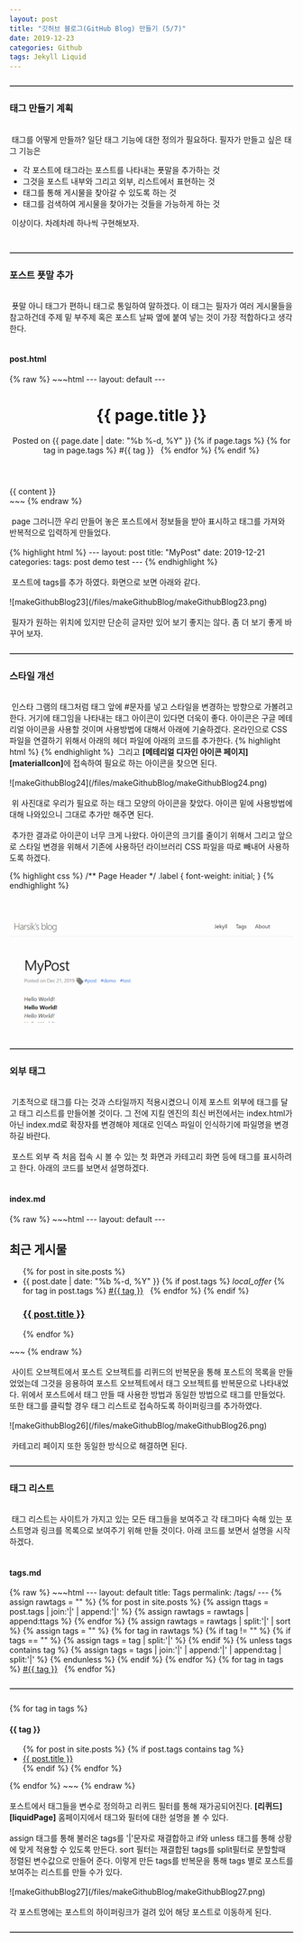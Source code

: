 ```yaml
---
layout: post
title: "깃허브 블로그(GitHub Blog) 만들기 (5/7)"
date: 2019-12-23
categories: Github
tags: Jekyll Liquid
---
```

<div style="display:none;">
태그 만들기
</div>
<hr style="display:block !important; margin:25px 0; border:1px solid #c3c3c3">
<h3>태그 만들기 계획</h3>
<br>
&nbsp;태그를 어떻게 만들까? 일단 태그 기능에 대한 정의가 필요하다. 필자가 만들고 싶은 태그 기능은 
<ul>
<li>각 포스트에 태그라는 포스트를 나타내는 푯말을 추가하는 것</li>
<li>그것을 포스트 내부와 그리고 외부, 리스트에서 표현하는 것</li>
<li>태그를 통해 게시물을 찾아갈 수 있도록 하는 것</li>
<li>태그를 검색하여 게시물을 찾아가는 것들을 가능하게 하는 것</li>
</ul>
&nbsp;이상이다. 차례차례 하나씩 구현해보자.
<br><br>
<hr style="display:block !important; margin:25px 0; border:1px solid #c3c3c3">
<h3>포스트 푯말 추가</h3>
<br>
&nbsp;푯말 아니 태그가 편하니 태그로 통일하여 말하겠다. 이 태그는 필자가 여러 게시물들을 참고하건데 주제 밑 부주제 혹은 포스트 날짜 옆에 붙여 넣는 것이 가장 적합하다고 생각한다. 
<br><br>
<h4>post.html</h4>
{% raw %}
~~~html
---
layout: default
---
<div class="post">
  <header class="post-header">
     <h1 class="post-title p-name" itemprop="name headline">{{ page.title }}</h1>
     <p class="post-meta">Posted on {{ page.date | date: "%b %-d, %Y" }}
       {% if page.tags %} 
       {% for tag in page.tags %}
       <a class="label">#{{ tag }}</a> &nbsp;
       {% endfor %}
       {% endif %}
      </p>
  </header>
  <div class="post-content e-content" itemprop="articleBody">
    {{ content }}
  </div>
</div>
~~~
{% endraw %}
<br><br>
&nbsp;page 그러니깐 우리 만들어 놓은 포스트에서 정보들을 받아 표시하고 태그를 가져와 반복적으로 입력하게 만들었다.
<br><br>
{% highlight html %}
---
layout: post
title:  "MyPost"
date:   2019-12-21
categories:
tags: post demo test
---
{% endhighlight %}
<br><br>
&nbsp;포스트에 tags를 추가 하였다. 화면으로 보면 아래와 같다.
<br><br>
![makeGithubBlog23](/files/makeGithubBlog/makeGithubBlog23.png)
<br><br>
&nbsp;필자가 원하는 위치에 있지만 단순히 글자만 있어 보기 좋지는 않다. 좀 더 보기 좋게 바꾸어 보자.

<hr style="display:block !important; margin:25px 0; border:1px solid #c3c3c3">
<h3>스타일 개선</h3>
<br>
&nbsp;인스타 그램의 태그처럼 태그 앞에 #문자를 넣고 스타일을 변경하는 방향으로 가볼려고 한다. 거기에 태그임을 나타내는 태그 아이콘이 있다면 더욱이 좋다. 아이콘은 구글 메테리얼 아이콘을 사용할 것이며 사용방법에 대해서 아래에 기술하겠다. 온라인으로 CSS 파일을 연결하기 위해서 아래의 헤더 파일에 아래의 코드를 추가한다.
{% highlight html %}
<link rel="stylesheet" href="https://fonts.googleapis.com/icon?family=Material+Icons">
{% endhighlight %}
&nbsp;그리고 <b>[메테리얼 디자인 아이콘 페이지][materialIcon]</b>에 접속하여 필요로 하는 아이콘을 찾으면 된다.
<br><br>
![makeGithubBlog24](/files/makeGithubBlog/makeGithubBlog24.png)
<br><br>
&nbsp;위 사진대로 우리가 필요로 하는 태그 모양의 아이콘을 찾았다. 아이콘 밑에 사용방법에 대해 나와있으니 그대로 추가만 해주면 된다. 
<br><br>
&nbsp;추가한 결과로 아이콘이 너무 크게 나왔다. 아이콘의 크기를 줄이기 위해서 그리고 앞으로 스타일 변경을 위해서 기존에 사용하던 라이브러리 CSS 파일을 따로 빼내어 사용하도록 하겠다.

{% highlight css %}
/** Page Header */
.label { font-weight: initial; }
{% endhighlight %}

<br><br>
![makeGithubBlog25](/files/makeGithubBlog/makeGithubBlog25.png)
<br><br>
<hr style="display:block !important; margin:25px 0; border:1px solid #c3c3c3">
<h3>외부 태그</h3>
<br>
&nbsp;기초적으로 태그를 다는 것과 스타일까지 적용시켰으니 이제 포스트 외부에 태그를 달고 태그 리스트를 만들어볼 것이다. 그 전에 지킬 엔진의 최신 버전에서는 index.html가 아닌 index.md로 확장자를 변경해야 제대로 인덱스 파일이 인식하기에 파일명을 변경하길 바란다.
<br><br>
&nbsp;포스트 외부 즉 처음 접속 시 볼 수 있는 첫 화면과 카테고리 화면 등에 태그를 표시하려고 한다. 아래의 코드를 보면서 설명하겠다. 
<br><br>
<h4>index.md</h4>
{% raw %}
~~~html
---
layout: default
---
<div class="home">
	<h2 class="post-list-heading">최근 게시물</h2>
	<ul class="post-list">
		{% for post in site.posts %}
		<li>
			<span class="post-meta">{{ post.date | date: "%b %-d, %Y" }}</span>
			{% if post.tags %} 
			<i class="material-icons svg-icon">local_offer</i>
			{% for tag in post.tags %}
			<a class="label" href="{{ '/tags' | prepend: site.baseurl }}">#{{ tag }}</a> &nbsp; 
			{% endfor %} 
			{% endif %}
			<h3>
				<a class="post-link" href="{{ post.url | prepend: site.baseurl }}"
					>{{ post.title }}</a
				>
			</h3>
		</li>
		{% endfor %}
	</ul>
</div>
~~~
{% endraw %}
<br><br>
&nbsp;사이트 오브젝트에서 포스트 오브젝트를 리퀴드의 반복문을 통해 포스트의 목록을 만들었었는데 그것을 응용하여 포스트 오브젝트에서 태그 오브젝트를 반복문으로 나타내었다. 위에서 포스트에서 태그 만들 때 사용한 방법과 동일한 방법으로 태그를 만들었다. 또한 태그를 클릭할 경우 태그 리스트로 접속하도록 하이퍼링크를 추가하였다.
<br><br>
![makeGithubBlog26](/files/makeGithubBlog/makeGithubBlog26.png)
<br><br>
&nbsp;카테고리 페이지 또한 동일한 방식으로 해결하면 된다.
<hr style="display:block !important; margin:25px 0; border:1px solid #c3c3c3">
<h3>태그 리스트</h3>
<br>
&nbsp;태그 리스트는 사이트가 가지고 있는 모든 태그들을 보여주고 각 태그마다 속해 있는 포스트명과 링크를 목록으로 보여주기 위해 만들 것이다. 아래 코드를 보면서 설명을 시작하겠다.
<br><br>
<h4>tags.md</h4>
{% raw %}
~~~html
---
layout: default
title: Tags
permalink: /tags/
---
{% assign rawtags = "" %}
{% for post in site.posts %}
{% assign ttags = post.tags | join:'|' | append:'|' %}
{% assign rawtags = rawtags | append:ttags %}
{% endfor %}
{% assign rawtags = rawtags | split:'|' | sort %}
{% assign tags = "" %}
{% for tag in rawtags %}
{% if tag != "" %}
{% if tags == "" %}
{% assign tags = tag | split:'|' %}
{% endif %}
{% unless tags contains tag %}
{% assign tags = tags | join:'|' | append:'|' | append:tag | split:'|' %}
{% endunless %}
{% endif %}
{% endfor %}
{% for tag in tags %}
<a class="label label-success" href="#{{ tag | slugify }}" >#{{ tag }}</a> &nbsp;
{% endfor %}
<hr style="display:block !important; margin:25px 0; border:1px solid #c3c3c3">
{% for tag in tags %}
<h4 id="{{ tag | slugify }}">{{ tag }}</h4>
<ul>
  {% for post in site.posts %}
  {% if post.tags contains tag %}
  <li>
      <a href="{{ post.url | prepend: site.baseurl }}">
        {{ post.title }}
      </a>
  </li>
  {% endif %}
  {% endfor %}
</ul>
{% endfor %}
~~~
{% endraw %}
<br><br>
포스트에서 태그들을 변수로 정의하고 리퀴드 필터를 통해 재가공되어진다. <b>[리퀴드][liquidPage]</b> 홈페이지에서 태그와 필터에 대한 설명을 볼 수 있다. 
<br><br>
assign 태그를 통해 불러온 tags를 '|'문자로 재결합하고 if와 unless 태그를 통해 상황에 맞게 적용할 수 있도록 만든다. sort 필터는 재결합된 tags를 split필터로 분할할때 정렬된 변수값으로 만들어 준다. 이렇게 만든 tags를 반복문을 통해 tags 별로 포스트를 보여주는 리스트를 만들 수가 있다.
<br><br>
![makeGithubBlog27](/files/makeGithubBlog/makeGithubBlog27.png)
<br><br>
각 포스트명에는 포스트의 하이퍼링크가 걸려 있어 해당 포스트로 이동하게 된다.
<hr style="display:block !important; margin:25px 0; border:1px solid #c3c3c3">

[liquidPage]: https://shopify.github.io/liquid/ 
[materialIcon]: https://material.io/resources/icons/?icon=local_offer&style=baseline